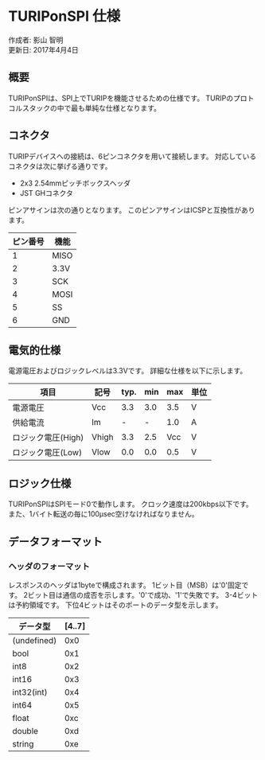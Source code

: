 # TURIPonSPI 仕様

作成者: 影山 智明  
更新日: 2017年4月4日

## 概要

TURIPonSPIは、SPI上でTURIPを機能させるための仕様です。
TURIPのプロトコルスタックの中で最も単純な仕様となります。

## コネクタ

TURIPデバイスへの接続は、6ピンコネクタを用いて接続します。
対応しているコネクタは次に挙げる通りです。

  * 2x3 2.54mmピッチボックスヘッダ
  * JST GHコネクタ

ピンアサインは次の通りとなります。
このピンアサインはICSPと互換性があります。

ピン番号 | 機能
-------|-----
1      | MISO
2      | 3.3V
3      | SCK
4      | MOSI
5      | SS
6      | GND

## 電気的仕様

電源電圧およびロジックレベルは3.3Vです。
詳細な仕様を以下に示します。

項目             | 記号   | typ. | min | max | 単位 |
----------------|-------|------|-----|-----|-----|
電源電圧          | Vcc   | 3.3  | 3.0 | 3.5 | V   |
供給電流          | Im    | -    | -   | 1.0 | A   |
ロジック電圧(High) | Vhigh | 3.3  | 2.5 | Vcc | V   |
ロジック電圧(Low)  | Vlow  | 0.0  | 0.0 | 0.5 | V   |

## ロジック仕様

TURIPonSPIはSPIモード0で動作します。
クロック速度は200kbps以下です。
また、1バイト転送の毎に100μsec空けなければなりません。

## データフォーマット

### ヘッダのフォーマット

レスポンスのヘッダは1byteで構成されます。
1ビット目（MSB）は'0'固定です。
2ビット目は通信の成否を示します。'0'で成功、'1'で失敗です。
3-4ビットは予約領域です。
下位4ビットはそのポートのデータ型を示します。

| データ型    | [4..7] |
|-------------|--------|
| (undefined) | 0x0    |
| bool        | 0x1    |
| int8        | 0x2    |
| int16       | 0x3    |
| int32(int)  | 0x4    |
| int64       | 0x5    |
| float       | 0xc    |
| double      | 0xd    |
| string      | 0xe    |
